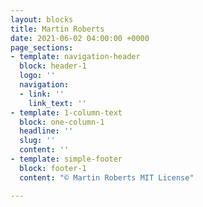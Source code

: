 ```yaml
---
layout: blocks
title: Martin Roberts
date: 2021-06-02 04:00:00 +0000
page_sections:
- template: navigation-header
  block: header-1
  logo: ''
  navigation:
  - link: ''
    link_text: ''
- template: 1-column-text
  block: one-column-1
  headline: ''
  slug: ''
  content: ''
- template: simple-footer
  block: footer-1
  content: "© Martin Roberts MIT License"

---
```

